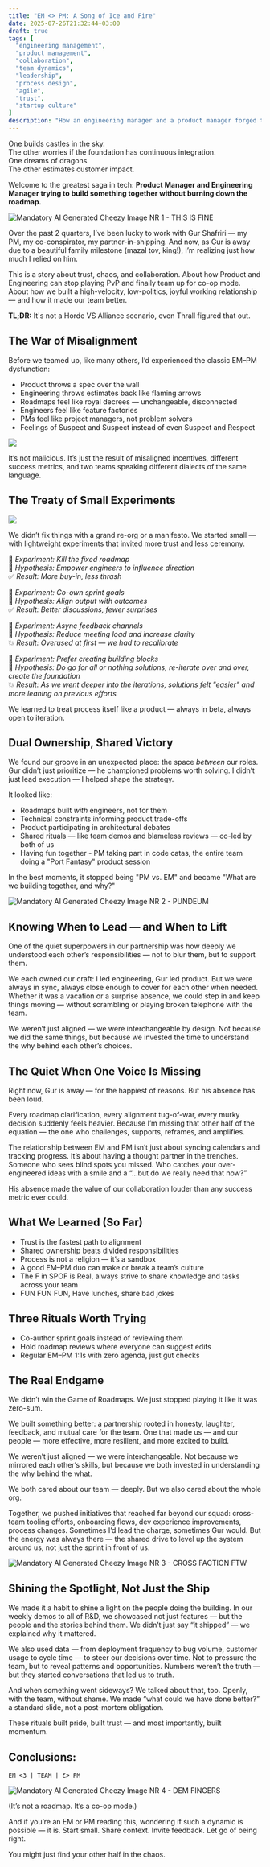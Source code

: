 ```yaml
---
title: "EM <> PM: A Song of Ice and Fire"
date: 2025-07-26T21:32:44+03:00
draft: true
tags: [
  "engineering management",
  "product management",
  "collaboration",
  "team dynamics",
  "leadership",
  "process design",
  "agile",
  "trust",
  "startup culture"
]
description: "How an engineering manager and a product manager forged trust, shared ownership, and high-velocity delivery — without burning down the roadmap."
---
```


One builds castles in the sky.  
The other worries if the foundation has continuous integration.  
One dreams of dragons.  
The other estimates customer impact.

Welcome to the greatest saga in tech: **Product Manager and Engineering Manager trying to build something together without burning down the roadmap.**

![Mandatory AI Generated Cheezy Image NR 1 - THIS IS FINE](/images/empm-roadmap-fine.png)

Over the past 2 quarters, I’ve been lucky to work with Gur Shafriri — my PM, my co-conspirator, my partner-in-shipping. And now, as Gur is away due to a beautiful family milestone (mazal tov, king!), I’m realizing just how much I relied on him.

This is a story about trust, chaos, and collaboration. About how Product and Engineering can stop playing PvP and finally team up for co-op mode. About how we built a high-velocity, low-politics, joyful working relationship — and how it made our team better.

**TL;DR:** It's not a Horde VS Alliance scenario, even Thrall figured that out.

## The War of Misalignment

Before we teamed up, like many others, I’d experienced the classic EM–PM dysfunction:

- Product throws a spec over the wall
- Engineering throws estimates back like flaming arrows
- Roadmaps feel like royal decrees — unchangeable, disconnected
- Engineers feel like feature factories
- PMs feel like project managers, not problem solvers
- Feelings of Suspect and Suspect instead of even Suspect and Respect

![](https://media2.giphy.com/media/v1.Y2lkPTc5MGI3NjExZzNubThqc3NjNGF6NXA0bXVubWo2dXMwOW1xYTM0aHJwenE2YmliaCZlcD12MV9pbnRlcm5hbF9naWZfYnlfaWQmY3Q9Zw/3gNotAoIRZsb9UHPnj/giphy.gif)

It’s not malicious. It’s just the result of misaligned incentives, different success metrics, and two teams speaking different dialects of the same language.

## The Treaty of Small Experiments

![](https://media4.giphy.com/media/v1.Y2lkPTc5MGI3NjExNzVneHIwczh5Z3ppbmt0ZHgyc3VkNDQ3dDJiZGtybjZsMXp5d2prYyZlcD12MV9pbnRlcm5hbF9naWZfYnlfaWQmY3Q9Zw/RdJIM4Uesg37eN1ZNL/giphy.gif)

We didn’t fix things with a grand re-org or a manifesto. We started small — with lightweight experiments that invited more trust and less ceremony.

🧪 *Experiment: Kill the fixed roadmap*  
🎯 *Hypothesis: Empower engineers to influence direction*  
✅ *Result: More buy-in, less thrash*  

🧪 *Experiment: Co-own sprint goals*  
🎯 *Hypothesis: Align output with outcomes*  
✅ *Result: Better discussions, fewer surprises*

🧪 *Experiment: Async feedback channels*  
🎯 *Hypothesis: Reduce meeting load and increase clarity*  
💥 *Result: Overused at first — we had to recalibrate*

🧪 *Experiment: Prefer creating building blocks*  
🎯 *Hypothesis: Do go for all or nothing solutions, re-iterate over and over, create the foundation*  
💥 *Result: As we went deeper into the iterations, solutions felt "easier" and more leaning on previous efforts*

We learned to treat process itself like a product — always in beta, always open to iteration.

## Dual Ownership, Shared Victory

We found our groove in an unexpected place: the space *between* our roles. Gur didn’t just prioritize — he championed problems worth solving. I didn’t just lead execution — I helped shape the strategy.

It looked like:

- Roadmaps built *with* engineers, not for them
- Technical constraints informing product trade-offs
- Product participating in architectural debates
- Shared rituals — like team demos and blameless reviews — co-led by both of us
- Having fun together - PM taking part in code catas, the entire team doing a "Port Fantasy" product session

In the best moments, it stopped being "PM vs. EM" and became "What are we building together, and why?"

![Mandatory AI Generated Cheezy Image NR 2 - PUNDEUM](/images/empm-first-place.png)

## Knowing When to Lead — and When to Lift

One of the quiet superpowers in our partnership was how deeply we understood each other’s responsibilities — not to blur them, but to support them.

We each owned our craft: I led engineering, Gur led product. But we were always in sync, always close enough to cover for each other when needed. Whether it was a vacation or a surprise absence, we could step in and keep things moving — without scrambling or playing broken telephone with the team.

We weren’t just aligned — we were interchangeable by design. Not because we did the same things, but because we invested the time to understand the why behind each other’s choices.

## The Quiet When One Voice Is Missing

Right now, Gur is away — for the happiest of reasons. But his absence has been loud.

Every roadmap clarification, every alignment tug-of-war, every murky decision suddenly feels heavier. Because I’m missing that other half of the equation — the one who challenges, supports, reframes, and amplifies.

The relationship between EM and PM isn’t just about syncing calendars and tracking progress. It’s about having a thought partner in the trenches. Someone who sees blind spots you missed. Who catches your over-engineered ideas with a smile and a “...but do we really need that now?”

His absence made the value of our collaboration louder than any success metric ever could.

## What We Learned (So Far)

- Trust is the fastest path to alignment
- Shared ownership beats divided responsibilities
- Process is not a religion — it’s a sandbox
- A good EM–PM duo can make or break a team’s culture
- The F in SPOF is Real, always strive to share knowledge and tasks across your team
- FUN FUN FUN, Have lunches, share bad jokes

## Three Rituals Worth Trying

- Co-author sprint goals instead of reviewing them
- Hold roadmap reviews where everyone can suggest edits
- Regular EM–PM 1:1s with zero agenda, just gut checks

## The Real Endgame

We didn’t win the Game of Roadmaps. We just stopped playing it like it was zero-sum.

We built something better: a partnership rooted in honesty, laughter, feedback, and mutual care for the team. One that made us — and our people — more effective, more resilient, and more excited to build.

We weren’t just aligned — we were interchangeable. Not because we mirrored each other’s skills, but because we both invested in understanding the why behind the what.

We both cared about our team — deeply. But we also cared about the whole org.

Together, we pushed initiatives that reached far beyond our squad: cross-team tooling efforts, onboarding flows, dev experience improvements, process changes. Sometimes I’d lead the charge, sometimes Gur would. But the energy was always there — the shared drive to level up the system around us, not just the sprint in front of us.

![Mandatory AI Generated Cheezy Image NR 3 - CROSS FACTION FTW](/images/empm-wow.png)

## Shining the Spotlight, Not Just the Ship

We made it a habit to shine a light on the people doing the building. In our weekly demos to all of R&D, we showcased not just features — but the people and the stories behind them. We didn’t just say “it shipped” — we explained why it mattered.

We also used data — from deployment frequency to bug volume, customer usage to cycle time — to steer our decisions over time. Not to pressure the team, but to reveal patterns and opportunities. Numbers weren’t the truth — but they started conversations that led us to truth.

And when something went sideways? We talked about that, too. Openly, with the team, without shame. We made “what could we have done better?” a standard slide, not a post-mortem obligation.

These rituals built pride, built trust — and most importantly, built momentum.

## Conclusions:

`EM <3 | TEAM | Ɛ> PM`

![Mandatory AI Generated Cheezy Image NR 4 - DEM FINGERS](/images/empmfusion.png)

(It’s not a roadmap. It’s a co-op mode.)

And if you’re an EM or PM reading this, wondering if such a dynamic is possible — it is.
Start small. Share context. Invite feedback. Let go of being right.

You might just find your other half in the chaos.
